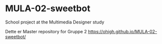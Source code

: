 # MULA-02-sweetbot
School project at the Multimedia Designer study


Dette er Master repository for Gruppe 2 
https://ohigh.github.io/MULA-02-sweetbot/
